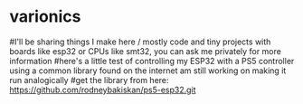 # varionics
#I'll be sharing things I make here / mostly code and tiny projects with boards like esp32 or CPUs like smt32, you can ask me privately for more information
#here's a little test of controlling my ESP32 with a PS5 controller using a common library found on the internet am still working on making it run analogically
#get the library from here: https://github.com/rodneybakiskan/ps5-esp32.git
